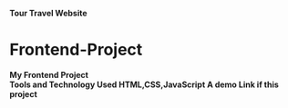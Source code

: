 <b>Tour Travel Website <b/>
# Frontend-Project
My Frontend Project
<br>
<b>Tools and Technology Used<b/>
HTML,CSS,JavaScript
<b> A demo Link if this project <b/>

